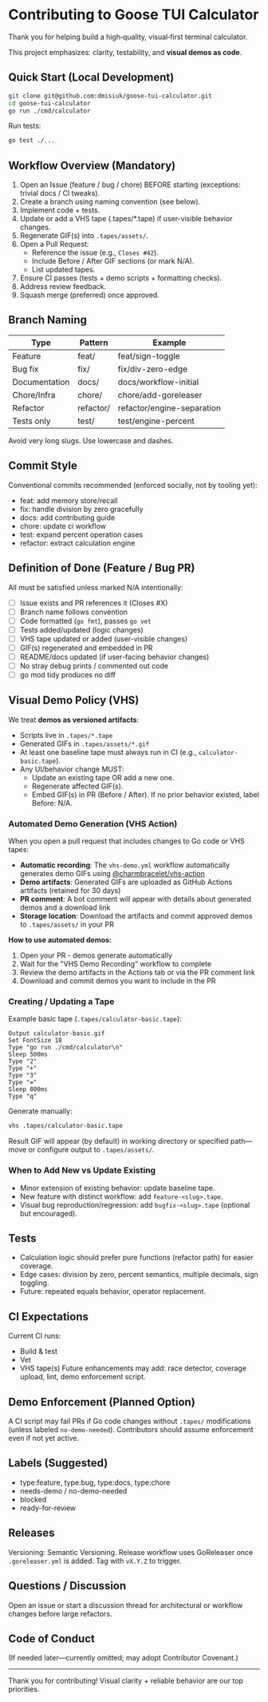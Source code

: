 # Contributing to Goose TUI Calculator

Thank you for helping build a high‑quality, visual‑first terminal calculator.

This project emphasizes: clarity, testability, and **visual demos as code**.

## Quick Start (Local Development)
```bash
git clone git@github.com:dmisiuk/goose-tui-calculator.git
cd goose-tui-calculator
go run ./cmd/calculator
```
Run tests:
```bash
go test ./...
```

## Workflow Overview (Mandatory)
1. Open an Issue (feature / bug / chore) BEFORE starting (exceptions: trivial docs / CI tweaks).
2. Create a branch using naming convention (see below).
3. Implement code + tests.
4. Update or add a VHS tape (.tapes/*.tape) if user-visible behavior changes.
5. Regenerate GIF(s) into `.tapes/assets/`.
6. Open a Pull Request:
   - Reference the issue (e.g., `Closes #42`).
   - Include Before / After GIF sections (or mark N/A).
   - List updated tapes.
7. Ensure CI passes (tests + demo scripts + formatting checks).
8. Address review feedback.
9. Squash merge (preferred) once approved.

## Branch Naming
| Type | Pattern | Example |
|------|---------|---------|
| Feature | feat/<slug> | feat/sign-toggle |
| Bug fix | fix/<slug> | fix/div-zero-edge |
| Documentation | docs/<slug> | docs/workflow-initial |
| Chore/Infra | chore/<slug> | chore/add-goreleaser |
| Refactor | refactor/<slug> | refactor/engine-separation |
| Tests only | test/<slug> | test/engine-percent |

Avoid very long slugs. Use lowercase and dashes.

## Commit Style
Conventional commits recommended (enforced socially, not by tooling yet):
- feat: add memory store/recall
- fix: handle division by zero gracefully
- docs: add contributing guide
- chore: update ci workflow
- test: expand percent operation cases
- refactor: extract calculation engine

## Definition of Done (Feature / Bug PR)
All must be satisfied unless marked N/A intentionally:
- [ ] Issue exists and PR references it (Closes #X)
- [ ] Branch name follows convention
- [ ] Code formatted (`go fmt`), passes `go vet`
- [ ] Tests added/updated (logic changes)
- [ ] VHS tape updated or added (user-visible changes)
- [ ] GIF(s) regenerated and embedded in PR
- [ ] README/docs updated (if user-facing behavior changes)
- [ ] No stray debug prints / commented out code
- [ ] go mod tidy produces no diff

## Visual Demo Policy (VHS)
We treat **demos as versioned artifacts**:
- Scripts live in `.tapes/*.tape`
- Generated GIFs in `.tapes/assets/*.gif`
- At least one baseline tape must always run in CI (e.g., `calculator-basic.tape`).
- Any UI/behavior change MUST:
  - Update an existing tape OR add a new one.
  - Regenerate affected GIF(s).
  - Embed GIF(s) in PR (Before / After). If no prior behavior existed, label Before: N/A.

### Automated Demo Generation (VHS Action)
When you open a pull request that includes changes to Go code or VHS tapes:
- **Automatic recording**: The `vhs-demo.yml` workflow automatically generates demo GIFs using [@charmbracelet/vhs-action](https://github.com/charmbracelet/vhs-action)
- **Demo artifacts**: Generated GIFs are uploaded as GitHub Actions artifacts (retained for 30 days)
- **PR comment**: A bot comment will appear with details about generated demos and a download link
- **Storage location**: Download the artifacts and commit approved demos to `.tapes/assets/` in your PR

**How to use automated demos:**
1. Open your PR - demos generate automatically
2. Wait for the "VHS Demo Recording" workflow to complete
3. Review the demo artifacts in the Actions tab or via the PR comment link
4. Download and commit demos you want to include in the PR

### Creating / Updating a Tape
Example basic tape (`.tapes/calculator-basic.tape`):
```
Output calculator-basic.gif
Set FontSize 18
Type "go run ./cmd/calculator\n"
Sleep 500ms
Type "2"
Type "+"
Type "3"
Type "="
Sleep 800ms
Type "q"
```
Generate manually:
```bash
vhs .tapes/calculator-basic.tape
```
Result GIF will appear (by default) in working directory or specified path—move or configure output to `.tapes/assets/`.

### When to Add New vs Update Existing
- Minor extension of existing behavior: update baseline tape.
- New feature with distinct workflow: add `feature-<slug>.tape`.
- Visual bug reproduction/regression: add `bugfix-<slug>.tape` (optional but encouraged).

## Tests
- Calculation logic should prefer pure functions (refactor path) for easier coverage.
- Edge cases: division by zero, percent semantics, multiple decimals, sign toggling.
- Future: repeated equals behavior, operator replacement.

## CI Expectations
Current CI runs:
- Build & test
- Vet
- VHS tape(s)
Future enhancements may add: race detector, coverage upload, lint, demo enforcement script.

## Demo Enforcement (Planned Option)
A CI script may fail PRs if Go code changes without `.tapes/` modifications (unless labeled `no-demo-needed`). Contributors should assume enforcement even if not yet active.

## Labels (Suggested)
- type:feature, type:bug, type:docs, type:chore
- needs-demo / no-demo-needed
- blocked
- ready-for-review

## Releases
Versioning: Semantic Versioning. Release workflow uses GoReleaser once `.goreleaser.yml` is added. Tag with `vX.Y.Z` to trigger.

## Questions / Discussion
Open an issue or start a discussion thread for architectural or workflow changes before large refactors.

## Code of Conduct
(If needed later—currently omitted; may adopt Contributor Covenant.)

---
Thank you for contributing! Visual clarity + reliable behavior are our top priorities.
